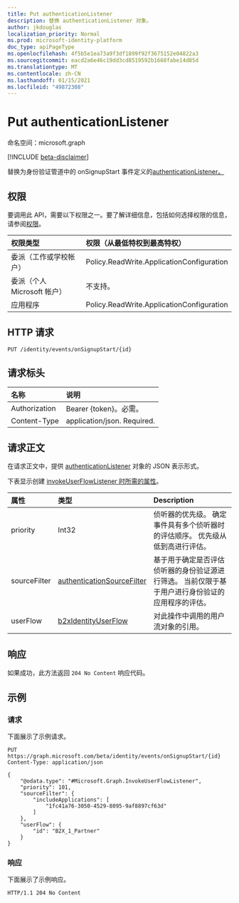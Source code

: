 ```yaml
---
title: Put authenticationListener
description: 替换 authenticationListener 对象。
author: jkdouglas
localization_priority: Normal
ms.prod: microsoft-identity-platform
doc_type: apiPageType
ms.openlocfilehash: 4f5b5e1ea73a9f3df1899f92f3675152e04822a3
ms.sourcegitcommit: eacd2a6e46c19dd3cd8519592b1668fabe14d85d
ms.translationtype: MT
ms.contentlocale: zh-CN
ms.lasthandoff: 01/15/2021
ms.locfileid: "49872308"
---
```

# <a name="put-authenticationlistener"></a>Put authenticationListener

命名空间：microsoft.graph

[!INCLUDE [beta-disclaimer](../../includes/beta-disclaimer.md)]

替换为身份验证管道中的 onSignupStart 事件定义的[authenticationListener。](../resources/authenticationlistener.md)

## <a name="permissions"></a>权限

要调用此 API，需要以下权限之一。要了解详细信息，包括如何选择权限的信息，请参阅[权限](/graph/permissions-reference)。

|权限类型|权限（从最低特权到最高特权）|
|:---|:---|
|委派（工作或学校帐户）|Policy.ReadWrite.ApplicationConfiguration|
|委派（个人 Microsoft 帐户）|不支持。|
|应用程序|Policy.ReadWrite.ApplicationConfiguration|

## <a name="http-request"></a>HTTP 请求

<!-- {
  "blockType": "ignored"
}
-->

``` http
PUT /identity/events/onSignupStart/{id}
```

## <a name="request-headers"></a>请求标头

|名称|说明|
|:---|:---|
|Authorization|Bearer {token}。必需。|
|Content-Type|application/json. Required.|

## <a name="request-body"></a>请求正文

在请求正文中，提供 [authenticationListener](../resources/authenticationlistener.md) 对象的 JSON 表示形式。

下表显示创建 [invokeUserFlowListener 时所需的属性](../resources/invokeuserflowlistener.md)。

|属性|类型|Description|
|:---|:---|:---|
|priority|Int32|侦听器的优先级。 确定事件具有多个侦听器时的评估顺序。 优先级从低到高进行评估。|
|sourceFilter|[authenticationSourceFilter](../resources/authenticationsourcefilter.md)|基于用于确定是否评估侦听器的身份验证源进行筛选。 当前仅限于基于用户进行身份验证的应用程序的评估。|
|userFlow|[b2xIdentityUserFlow](../resources/b2xidentityuserflow.md)|对此操作中调用的用户流对象的引用。|

## <a name="response"></a>响应

如果成功，此方法返回 `204 No Content` 响应代码。

## <a name="examples"></a>示例

### <a name="request"></a>请求

下面展示了示例请求。

<!-- {
  "blockType": "request",
  "name": "put_authenticationlistener_from_"
}
-->

``` http
PUT https://graph.microsoft.com/beta/identity/events/onSignupStart/{id}
Content-Type: application/json

{
    "@odata.type": "#Microsoft.Graph.InvokeUserFlowListener",
    "priority": 101,
    "sourceFilter": {
        "includeApplications": [
            "1fc41a76-3050-4529-8095-9af8897cf63d"
        ]
    },
    "userFlow": {
        "id": "B2X_1_Partner"
    }
}
```

### <a name="response"></a>响应

下面展示了示例响应。

<!-- {
  "blockType": "response",
  "truncated": true
}
-->

``` http
HTTP/1.1 204 No Content
```
